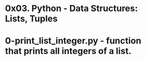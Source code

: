 # 0x03. Python - Data Structures: Lists, Tuples
# 0-print_list_integer.py - function that prints all integers of a list.
